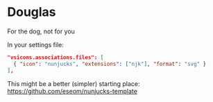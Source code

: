 # Douglas
For the dog, not for you

In your settings file:
```json
"vsicons.associations.files": [
  { "icon": "nunjucks", "extensions": ["njk"], "format": "svg" }
],
```

This might be a better (simpler) starting place:
https://github.com/eseom/nunjucks-template